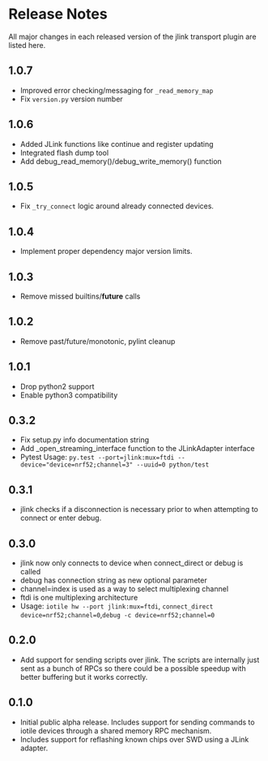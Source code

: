# Release Notes

All major changes in each released version of the jlink transport plugin are
listed here.

## 1.0.7

- Improved error checking/messaging for `_read_memory_map`
- Fix `version.py` version number

## 1.0.6

- Added JLink functions like continue and register updating
- Integrated flash dump tool
- Add debug_read_memory()/debug_write_memory() function

## 1.0.5

- Fix `_try_connect` logic around already connected devices.

## 1.0.4

- Implement proper dependency major version limits.

## 1.0.3

- Remove missed builtins/__future__ calls

## 1.0.2

- Remove past/future/monotonic, pylint cleanup

## 1.0.1
- Drop python2 support 
- Enable python3 compatibility

## 0.3.2
- Fix setup.py info documentation string
- Add _open_streaming_interface function to the JLinkAdapter interface
-    Pytest Usage: ```py.test --port=jlink:mux=ftdi --device="device=nrf52;channel=3" --uuid=0 python/test```

## 0.3.1
- jlink checks if a disconnection is necessary prior to when attempting to connect or enter debug.

## 0.3.0
- jlink now only connects to device when connect_direct or debug is called
- debug has connection string as new optional parameter
- channel=index is used as a way to select multiplexing channel
- ftdi is one multiplexing architecture
- Usage: ```iotile hw --port jlink:mux=ftdi```, ```connect_direct device=nrf52;channel=0```,```debug -c device=nrf52;channel=0```

## 0.2.0

- Add support for sending scripts over jlink.  The scripts are internally just
  sent as a bunch of RPCs so there could be a possible speedup with better
  buffering but it works correctly.

## 0.1.0

- Initial public alpha release.  Includes support for sending commands to iotile
  devices through a shared memory RPC mechanism.
- Includes support for reflashing known chips over SWD using a JLink adapter.
